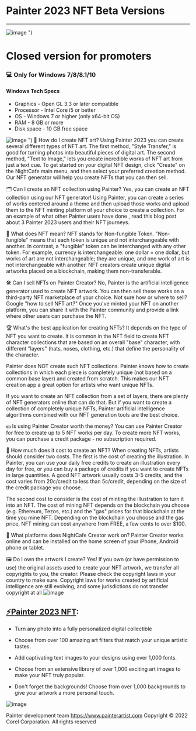 # Painter 2023 NFT Beta Versions 
-------------
![image](https://user-images.githubusercontent.com/108937754/178011776-1808840d-c578-4ec2-b491-9feffab14368.png)
")
# Closed version for promoters
### 💻 Only for Windows 7/8/8.1/10
#### Windows Tech Specs
* Graphics - Open GL 3.3 or later compatible
* Processor - Intel Core i5 or better
* OS - Windows 7 or higher (only x64-bit OS)
* RAM - 8 GB or more
* Disk space - 10 GB free space

![image](https://user-images.githubusercontent.com/108937754/178012016-5878aeca-f087-438f-9e99-657188d7ded2.png)
")
🎨 How do I create NFT art?
Using Painter 2023 you can create several different types of NFT art. The first method, "Style Transfer," is good for turning photos into beautiful pieces of digital art. The second method, "Text to Image," lets you create incredible works of NFT art from just a text cue. To get started on your digital NFT design, click "Create" on the NightCafe main menu, and then select your preferred creation method. Our NFT generator will help you create NFTs that you can then sell.

🗂 Can I create an NFT collection using Painter?
Yes, you can create an NFT collection using our NFT generator! Using Painter, you can create a series of works centered around a theme and then upload those works and upload them to the NFT minting platform of your choice to create a collection. For an example of what other Painter users have done , read this blog post about 3 Painter 2023 users and their NFT journeys.

💸 What does NFT mean?
NFT stands for Non-fungible Token. "Non-fungible" means that each token is unique and not interchangeable with another. In contrast, a "fungible" token can be interchanged with any other token. For example, currency is interchangeable: one dollar = one dollar, but works of art are not interchangeable; they are unique, and one work of art is not interchangeable with another. NFT creators create unique digital artworks placed on a blockchain, making them non-transferable.

🛠️ Can I sell NFTs on Painter Creator?
No, Painter is the artificial intelligence generator used to create NFT artwork. You can then sell these works on a third-party NFT marketplace of your choice. Not sure how or where to sell? Google "how to sell NFT art?" Once you've minted your NFT on another platform, you can share it with the Painter community and provide a link where other users can purchase the NFT.

🏆 What's the best application for creating NFTs?
It depends on the type of NFT you want to create. It is common in the NFT field to create NFT character collections that are based on an overall "base" character, with different "layers" (hats, noses, clothing, etc.) that define the personality of the character.

Painter does NOT create such NFT collections. Painter knows how to create collections in which each piece is completely unique (not based on a common base layer) and created from scratch. This makes our NFT creation app a great option for artists who want unique NFTs.

If you want to create an NFT collection from a set of layers, there are plenty of NFT generators online that can do that. But if you want to create a collection of completely unique NFTs, Painter artificial intelligence algorithms combined with our NFT generation tools are the best choice.

💵 Is using Painter Creator worth the money?
You can use Painter Creator for free to create up to 5 NFT works per day. To create more NFT works, you can purchase a credit package - no subscription required.

💸 How much does it cost to create an NFT?
When creating NFTs, artists should consider two costs. The first is the cost of creating the illustration. In Painter, you can use your daily free credits to create an illustration every day for free, or you can buy a package of credits if you want to create NFTs in large quantities. A good NFT artwork usually costs 3-5 credits, and the cost varies from 20c/credit to less than 5c/credit, depending on the size of the credit package you choose.

The second cost to consider is the cost of minting the illustration to turn it into an NFT. The cost of mining NFT depends on the blockchain you choose (e.g. Ethereum, Tezos, etc.) and the "gas" prices for that blockchain at the time you mine NFT. Depending on the blockchain you choose and the gas price, NFT mining can cost anywhere from FREE, a few cents to over $100.

📱 What platforms does NightCafe Creator work on?
Painter Creator works online and can be installed on the home screen of your iPhone, Android phone or tablet.

🖼️ Do I own the artwork I create?
Yes! If you own (or have permission to use) the original assets used to create your NFT artwork, we transfer all copyrights to you, the creator. Please check the copyright laws in your country to make sure. Copyright laws for works created by artificial intelligence are still evolving, and some jurisdictions do not transfer copyright at all
![image](https://user-images.githubusercontent.com/108937754/178032648-1351b3f8-fe74-4311-9e14-6a72d2fdc48a.png)


## [⚡️Painter 2023 NFT](https://bit.ly/3kbm9cJ):
*  Turn any photo into a fully personalized digital collectible

- Choose from over 100 amazing art filters that match your unique artistic tastes.

- Add captivating text images to your designs using over 1,000 fonts.

- Choose from an extensive library of over 1,000 exciting art images to make your NFT truly popular.

- Don't forget the backgrounds! Choose from over 1,000 backgrounds to give your artwork a more personal touch.

![image](https://user-images.githubusercontent.com/108937754/178032740-7a5b33b4-3d60-412f-a913-049331e6ee2d.png)

Painter development team
https://www.painterartist.com
Copyright © 2022 Corel Corporation. All rights reserved


